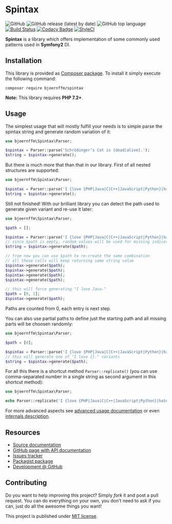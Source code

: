 # Spintax

![GitHub](https://img.shields.io/github/license/bjoernffm/step-functions)
![GitHub release (latest by date)](https://img.shields.io/github/v/release/bjoernffm/step-functions)
![GitHub top language](https://img.shields.io/github/languages/top/bjoernffm/step-functions)
[![Build Status](https://travis-ci.org/bjoernffm/spintax.svg?branch=master)](https://travis-ci.org/bjoernffm/spintax)
[![Codacy Badge](https://api.codacy.com/project/badge/Grade/d8ccfe0e2ce0401ba371095624461f74)](https://www.codacy.com/manual/bjoernffm/spintax)
[![StyleCI](https://github.styleci.io/repos/197543792/shield?branch=master&style=flat)](https://github.styleci.io/repos/197543792)

**Spintax** is a library which offers implementation of some commonly used patterns used in **Symfony2** DI.

## Installation

This library is provided as [Composer package](https://packagist.org/packages/bjoernffm/spintax). To install it simply execute the following command:

```plain
composer require bjoernffm/spintax
```

**Note:** This library requires **PHP 7.2+**.

## Usage

The simplest usage that will mostly fulfill your needs is to simple parse the spintax string and generate random variation of it:

```php
use bjoernffm\Spintax\Parser;

$spintax = Parser::parse('Schrödinger’s Cat is {dead|alive}.');
$string = $spintax->generate();
```

But there is much more that than that in our library. First of all nested structures are supported:

```php
use bjoernffm\Spintax\Parser;

$spintax = Parser::parse('I {love {PHP|Java|C|C++|JavaScript|Python}|hate Ruby}.');
$string = $spintax->generate();
```

Still not finished! With our brilliant library you can detect the path used to generate given variant and re-use it later:

```php
use bjoernffm\Spintax\Parser;

$path = [];

$spintax = Parser::parse('I {love {PHP|Java|C|C++|JavaScript|Python}|hate Ruby}.');
// since $path is empty, random values will be used for missing indices and $path will be filled with them
$string = $spintax->generate($path);

// from now you can use $path to re-create the same combination
// all these calls will keep returning same string value
$spintax->generate($path);
$spintax->generate($path);
$spintax->generate($path);
$spintax->generate($path);

// this will force generating "I love Java."
$path = [0, 1];
$spintax->generate($path);
```

Paths are counted from 0, each entry is next step.

You can also use partial paths to define just the starting path and all missing parts will be choosen randomly:

```php
use bjoernffm\Spintax\Parser;

$path = [0];

$spintax = Parser::parse('I {love {PHP|Java|C|C++|JavaScript|Python}|hate Ruby}.');
// this will generate one of "I love {}." variants
$string = $spintax->generate($path);
```

For all this there is a shortcut method `Parser::replicate()` (you can use comma-separated number in a single string as second argument in this shortcut method):

```php
use bjoernffm\Spintax\Parser;

echo Parser::replicate('I {love {PHP|Java|C|C++|JavaScript|Python}|hate Ruby}.', '0,0');
```

For more advanced aspects see [advanced usage documentation](https://github.com/chilloutdevelopment/ChillDevSpintax/tree/master/Resources/doc/usage.md) or even [internals description](https://github.com/chilloutdevelopment/ChillDevSpintax/tree/master/Resources/doc/internals.md).

## Resources

-   [Source documentation](https://github.com/bjoernffm/spintax/blob/master/Resources/doc/index.md)
-   [GitHub page with API documentation](https://github.com/bjoernffm/spintax)
-   [Issues tracker](https://github.com/bjoernffm/spintax/issues)
-   [Packagist package](https://packagist.org/packages/bjoernffm/spintax)
-   [Development @ GitHub](https://github.com/bjoernffm)

## Contributing

Do you want to help improving this project? Simply *fork* it and post a pull request. You can do everything on your own, you don't need to ask if you can, just do all the awesome things you want!

This project is published under [MIT license](https://github.com/bjoernffm/spintax/blob/master/LICENSE).
